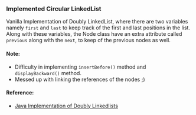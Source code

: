 ### Implemented Circular LinkedList
Vanilla Implementation of Doubly LinkedList, where there are two variables namely `first` and `last` to keep track of the first and last positions in the list. Along with these variables, the Node class have an extra attribute called `previous` along with the `next`, to keep of the previous nodes as well.

#### Note:
- Difficulty in implementing `insertBefore()` method and `displayBackward()` method.
- Messed up with linking the references of the nodes ;)

#### Reference:
- [Java Implementation of Doubly Linkedlists](https://github.com/wannabemrrobot/becoming-leet/tree/main/courseworks/practical-data-structures-algorithms-in-java/eclipse-workspace/becoming-leet/src/ds/doublylinkedlist)